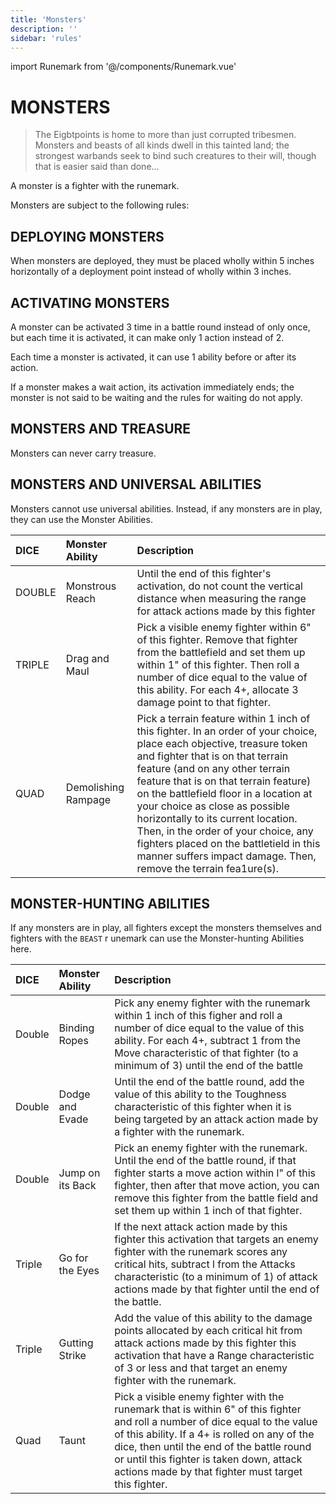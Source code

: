 ```yaml
---
title: 'Monsters'
description: ''
sidebar: 'rules'
---
```

import Runemark from '@/components/Runemark.vue'

# MONSTERS

> The Eigbtpoints is home to more than just corrupted tribesmen. Monsters and beasts of all kinds dwell in this tainted land; the strongest warbands seek to bind such creatures to their will, though that is easier said than done...

A monster is a fighter with the <Runemark mark="GARGANTUAN" /> runemark.

Monsters are subject to the following rules:

## DEPLOYING MONSTERS

When monsters are deployed, they must be placed wholly within 5 inches horizontally of a deployment point instead of wholly within 3 inches.

## ACTIVATING MONSTERS 

A monster can be activated 3 time in a battle round instead of only once, but each time it is activated, it can make only 1 action instead of 2.

Each time a monster is activated, it can use 1 ability before or after its action.

If a monster makes a wait action, its activation immediately ends; the monster is not said to be waiting and the rules for waiting do not apply.

## MONSTERS AND TREASURE

Monsters can never carry treasure.

## MONSTERS AND UNIVERSAL ABILITIES

Monsters cannot use universal abilities. Instead, if any monsters are in play, they can use the Monster Abilities.

| DICE | Monster Ability | Description |
| :- | :- | :- | 
| DOUBLE | Monstrous Reach | Until the end of this fighter's activation, do not count the vertical distance when measuring the range for attack actions made by this fighter |
| TRIPLE | Drag and Maul | Pick a visible enemy fighter within 6" of this fighter. Remove that fighter from the battlefield and set them up within 1" of this  fighter. Then roll a number of dice equal to the value of this ability. For each 4+, allocate 3 damage point to that fighter. |
| QUAD | Demolishing Rampage | Pick a terrain feature within 1 inch of this fighter. In an order of your choice, place each objective, treasure token and fighter that is on that terrain feature (and on any other terrain feature that is on that terrain feature) on the battlefield floor in a location at your choice as close as possible horizontally to its current location. Then, in the order of your choice, any fighters placed on the battletield in this manner suffers impact damage. Then, remove the terrain fea1ure(s). |


## MONSTER-HUNTING ABILITIES

If any monsters are in play, all fighters except the monsters themselves and fighters with the `BEAST` r unemark can use the Monster-hunting Abilities here.

| DICE | Monster Ability | Description |
| :- | :- | :- |
| Double | Binding Ropes | Pick any enemy fighter with the <Runemark mark="GARGANTUAN" /> runemark within 1 inch of this figher and roll a number of dice equal to the value of this ability. For each 4+, subtract 1 from the Move characteristic of that fighter (to a minimum of 3) until the end of the battle |
| Double | Dodge and Evade | Until the end of the battle round, add the value of this ability to the Toughness characteristic of this fighter when it is being targeted by an attack action made by a fighter with the <Runemark mark="GARGANTUAN" /> runemark. | 
| Double | Jump on its Back | Pick an enemy fighter with the <Runemark mark="GARGANTUAN" /> runemark. Until the end of the battle round, if that fighter starts a move action within l" of this fighter, then after that move action, you can remove this fighter from the battle field and set them up within 1 inch of that fighter. |
| Triple | Go for the Eyes | If the next attack action made by this fighter this activation that targets an enemy fighter with the <Runemark mark="GARGANTUAN" /> runemark scores any critical hits, subtract l from the Attacks characteristic (to a minimum of 1) of attack actions made by that fighter until the end of the battle. |
| Triple | Gutting Strike | Add the value of this ability to the damage points allocated by each critical hit from attack actions made by this fighter this activation that have a Range characteristic of 3 or less and that target an enemy fighter with the <Runemark mark="GARGANTUAN" /> runemark. |
| Quad | Taunt | Pick a visible enemy fighter with the <Runemark mark="GARGANTUAN" /> runemark that is within 6" of this fighter and roll a number of dice equal to the value of this ability. If a 4+ is rolled on any of the dice, then until the end of the battle round or until this fighter is taken down, attack actions made by that fighter must target this fighter. |
